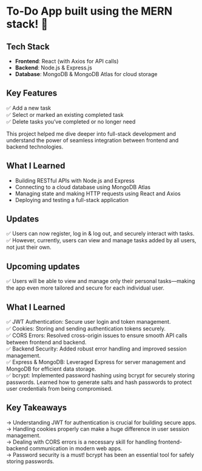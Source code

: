 # To-Do App built using the MERN stack! 🌟

## **Tech Stack**
- **Frontend**: React (with Axios for API calls)
- **Backend**: Node.js & Express.js
- **Database**: MongoDB & MongoDB Atlas for cloud storage

## **Key Features**
✅ Add a new task  
✅ Select or marked an existing completed task  
✅ Delete tasks you’ve completed or no longer need  

This project helped me dive deeper into full-stack development and understand the power of seamless integration between frontend and backend technologies.

## **What I Learned**
-  Building RESTful APIs with Node.js and Express    
-  Connecting to a cloud database using MongoDB Atlas    
-  Managing state and making HTTP requests using React and Axios    
-  Deploying and testing a full-stack application  

## **Updates**
✅ Users can now register, log in & log out, and securely interact with tasks.   
✅ However, currently, users can view and manage tasks added by all users, not just their own.   

## **Upcoming updates**
✅ Users will be able to view and manage only their personal tasks—making the app even more tailored and secure for each individual user.  

## **What I Learned**
✅ JWT Authentication: Secure user login and token management.  
✅ Cookies: Storing and sending authentication tokens securely.  
✅ CORS Errors: Resolved cross-origin issues to ensure smooth API calls between frontend and backend.  
✅ Backend Security: Added robust error handling and improved session management.  
✅ Express & MongoDB: Leveraged Express for server management and MongoDB for efficient data storage.  
✅ bcrypt: Implemented password hashing using bcrypt for securely storing passwords. Learned how to generate salts and hash passwords to protect user credentials from being compromised.

## **Key Takeaways**

→  Understanding JWT for authentication is crucial for building secure apps.  
→  Handling cookies properly can make a huge difference in user session management.  
→  Dealing with CORS errors is a necessary skill for handling frontend-backend communication in modern web apps.  
→  Password security is a must! bcrypt has been an essential tool for safely storing passwords.  

